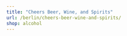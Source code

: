 ```yaml
---
title: "Cheers Beer, Wine, and Spirits"
url: /berlin/cheers-beer-wine-and-spirits/
shop: alcohol
---
```

